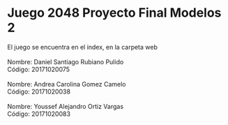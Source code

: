 # Juego 2048 Proyecto Final Modelos 2 <br>
El juego se encuentra en el index, en la carpeta web<br><br>
Nombre: Daniel Santiago Rubiano Pulido<br>
Código: 20171020075<br><br>
Nombre: Andrea Carolina Gomez Camelo<br>
Código: 20171020038<br><br>
Nombre: Youssef Alejandro Ortiz Vargas<br>
Código: 20171020083
